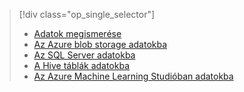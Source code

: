 > [!div class="op_single_selector"]
> * [Adatok megismerése](../articles/machine-learning/machine-learning-data-science-explore-data.md)
> * [Az Azure blob storage adatokba](../articles/machine-learning/machine-learning-data-science-explore-data-blob.md)
> * [Az SQL Server adatokba](../articles/machine-learning/machine-learning-data-science-explore-data-sql-server.md)
> * [A Hive táblák adatokba](../articles/machine-learning/machine-learning-data-science-explore-data-hive-tables.md)
> * [Az Azure Machine Learning Studióban adatokba](https://azure.microsoft.com/documentation/videos/preprocessing-data-in-azure-ml-studio/)
> 
> 

